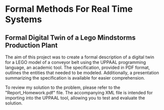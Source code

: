 # Formal Methods For Real Time Systems
## Formal Digital Twin of a Lego Mindstorms Production Plant

 The aim of this project was to create a formal description of a digital twin for a LEGO model of a conveyor belt using the UPPAAL programming language, an academic tool. The specification, provided in PDF format, outlines the entities that needed to be modeled. Additionally, a presentation summarizing the specification is available for easier comprehension.

 To review my solution to the problem, please refer to the "Report_Homework.pdf" file. The accompanying XML file is intended for importing into the UPPAAL tool, allowing you to test and evaluate the solution.
